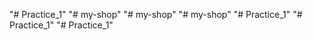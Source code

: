 "# Practice_1" 
"# my-shop" 
"# my-shop" 
"# my-shop" 
"# Practice_1" 
"# Practice_1" 
"# Practice_1" 
